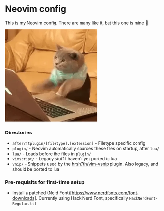# Neovim config

This is my Neovim config. There are many like it, but this one is mine 🫡

![](/cat.webp)

### Directories

- `after/ftplugin/[filetype].[extension]` - Filetype specific config
- `plugin/` - Neovim automatically sources these files on startup, after `lua/`
- `lua/` - Loads before the files in `plugin/`
- `vimscript/` - Legacy stuff I haven't yet ported to lua
- `vnip/` - Snippets used by the [hrsh7th/vim-vsnip](https://github.com/hrsh7th/vim-vsnip) plugin. Also legacy, and should be ported to lua

### Pre-requisits for first-time setup

- Install a patched (Nerd Font)[https://www.nerdfonts.com/font-downloads]. Currently using Hack Nerd Font, specifically `HackNerdFont-Regular.ttf`
